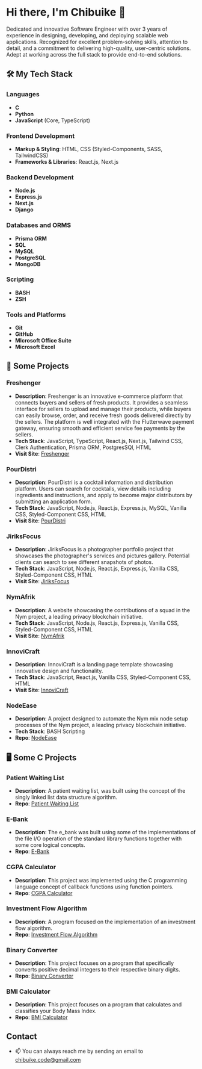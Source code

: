 # Hi there, I'm Chibuike 👋

Dedicated and innovative Software Engineer with over 3 years of experience in designing, developing, and deploying scalable web applications. Recognized for excellent problem-solving skills, attention to detail, and a commitment to delivering high-quality, user-centric solutions. Adept at working across the full stack to provide end-to-end solutions.

## 🛠️ My Tech Stack

### Languages
- **C**
- **Python**
- **JavaScript** (Core, TypeScript)

### Frontend Development
- **Markup & Styling**: HTML, CSS (Styled-Components, SASS, TailwindCSS)
- **Frameworks & Libraries**: React.js, Next.js

### Backend Development
- **Node.js**
- **Express.js**
- **Next.js**
- **Django**

### Databases and ORMS
- **Prisma ORM**
- **SQL**
- **MySQL**
- **PostgreSQL**
- **MongoDB**

### Scripting
- **BASH**
- **ZSH**

### Tools and Platforms
- **Git**
- **GitHub**
- **MIcrosoft Office Suite**
- **Microsoft Excel**

## 🔭 Some Projects

### Freshenger
- **Description**: Freshenger is an innovative e-commerce platform that connects buyers and sellers of fresh products. It provides a seamless interface for sellers to upload and manage their products, while buyers can easily browse, order, and receive fresh goods delivered directly by the sellers. The platform is well integrated with the Flutterwave payment gateway, ensuring smooth and efficient service fee payments by the sellers. 
- **Tech Stack**: JavaScript, TypeScript, React.js, Next.js, Tailwind CSS, Clerk Authentication, Prisma ORM, PostgresSQl, HTML
- **Visit Site**: [Freshenger](https://freshenger.vercel.app/)

### PourDistri
- **Description**: PourDistri is a cocktail information and distribution platform. Users can search for cocktails, view details including ingredients and instructions, and apply to become major distributors by submitting an application form.
- **Tech Stack**: JavaScript, Node.js, React.js, Express.js, MySQL, Vanilla CSS, Styled-Component CSS, HTML
- **Visit Site**: [PourDistri](https://pourdistri.netlify.app/)

### JiriksFocus
- **Description**: JiriksFocus is a photographer portfolio project that showcases the photographer's services and pictures gallery. Potential clients can search to see different snapshots of photos.
- **Tech Stack**: JavaScript, Node.js, React.js, Express.js, Vanilla CSS, Styled-Component CSS, HTML
- **Visit Site**: [JiriksFocus](https://jiriksportfolio.netlify.app/)

### NymAfrik
- **Description**: A website showcasing the contributions of a squad in the Nym project, a leading privacy blockchain initiative.
- **Tech Stack**: JavaScript, Node.js, React.js, Express.js, Vanilla CSS, Styled-Component CSS, HTML
- **Visit Site**: [NymAfrik](https://nymafrik.netlify.app/)

### InnoviCraft
- **Description**: InnoviCraft is a landing page template showcasing innovative design and functionality.
- **Tech Stack**: JavaScript, React.js, Vanilla CSS, Styled-Component CSS, HTML
- **Visit Site**: [InnoviCraft](https://innovicraft.netlify.app/)

### NodeEase
- **Description**: A project designed to automate the Nym mix node setup processes of the Nym project, a leading privacy blockchain initiative.
- **Tech Stack**: BASH Scripting
- **Repo**: [NodeEase](https://github.com/chibuike-vm/node-ease)

## 🖥️ Some C Projects

### Patient Waiting List
- **Description**: A patient waiting list, was built using the concept of the singly linked list data structure algorithm.
- **Repo**: [Patient Waiting List](https://github.com/chibuike-vm/patient_waiting_list)

### E-Bank
- **Description**: The e_bank was built using some of the implementations of the file I/O operation of the standard library functions together with some core logical concepts.
- **Repo**: [E-Bank](https://github.com/chibuike-vm/e_bank)

### CGPA Calculator
- **Description**: This project was implemented using the C programming language concept of callback functions using function pointers.
- **Repo**: [CGPA Calculator](https://github.com/chibuike-vm/cgpa_calculator)

### Investment Flow Algorithm
- **Description**: A program focused on the implementation of an investment flow algorithm.
- **Repo**: [Investment Flow Algorithm](https://github.com/chibuike-vm/c_investment_algorithm)

### Binary Converter
- **Description**: This project focuses on a program that specifically converts positive decimal integers to their respective binary digits.
- **Repo**: [Binary Converter](https://github.com/chibuike-vm/decimal_to_binary_converter)

### BMI Calculator
- **Description**: This project focuses on a program that calculates and classifies your Body Mass Index.
- **Repo**: [BMI Calculator](https://github.com/chibuike-vm/bmi_calculator)

## Contact
- 📫 You can always reach me by sending an email to chibuike.code@gmail.com

<!---
chibuike-vm/chibuike-vm is a ✨ special ✨ repository because its `README.md` (this file) appears on your GitHub profile.
You can click the Preview link to take a look at your changes.
--->
